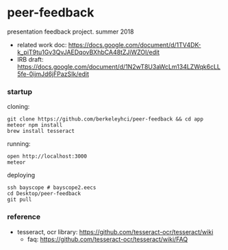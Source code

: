 # peer-feedback

presentation feedback project. summer 2018

- related work doc: https://docs.google.com/document/d/1TV4DK-k_piT9tu1Gv3QvJAEDqovBXhbCA48tZJiWZOI/edit
- IRB draft: https://docs.google.com/document/d/1N2wT8U3aWcLm134LZWqk6cLL5fe-0ijmJd6jFPazSIk/edit

### startup

cloning:

    git clone https://github.com/berkeleyhci/peer-feedback && cd app
    meteor npm install
    brew install tesseract

running:

    open http://localhost:3000
    meteor

deploying

    ssh bayscope # bayscope2.eecs
    cd Desktop/peer-feedback
    git pull

### reference

- tesseract, ocr library: https://github.com/tesseract-ocr/tesseract/wiki
    - faq: https://github.com/tesseract-ocr/tesseract/wiki/FAQ

